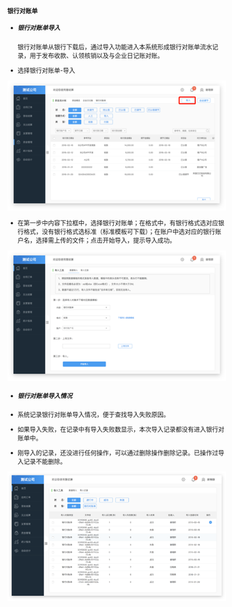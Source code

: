 #### 银行对账单

* ##### 银行对账单导入

  银行对账单从银行下载后，通过导入功能进入本系统形成银行对账单流水记录，用于发布收款、认领核销以及与企业日记账对账。

* 选择银行对账单-导入

![](/img/git20.png)

* 在第一步中内容下拉框中，选择银行对账单；在格式中，有银行格式选对应银行格式，没有银行格式选标准（标准模板可下载）；在账户中选对应的银行账户名，选择需上传的文件；点击开始导入，提示导入成功。

![](/img/git21.png)

* ##### 银行对账单导入情况

* 系统记录银行对账单导入情况，便于查找导入失败原因。
* 如果导入失败，在记录中有导入失败数显示，本次导入记录都没有进入银行对账单中。
* 刚导入的记录，还没进行任何操作，可以通过删除操作删除记录。已操作过导入记录不能删除。

![](/img/git22.png)

